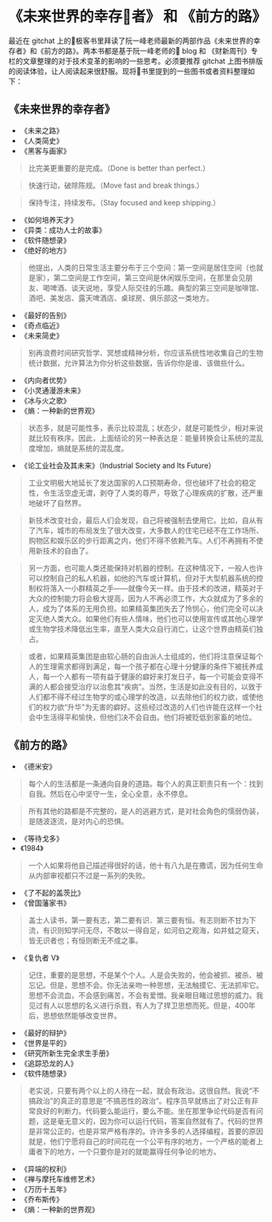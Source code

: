 《未来世界的幸存者》 和 《前方的路》
=============================
最近在 gitchat 上的极客书里拜读了阮一峰老师最新的两部作品《未来世界的幸存者》和《前方的路》。两本书都是基于阮一峰老师的 blog 和 《财新周刊》专栏的文章整理的对于技术变革的影响的一些思考。必须要推荐 gitchat 上图书排版的阅读体验，让人阅读起来很舒服。现将书里提到的一些图书或者资料整理如下：

《未来世界的幸存者》
---------------

- 《未来之路》
- 《人类简史》
- 《黑客与画家》

> 比完美更重要的是完成。（Done is better than perfect.）

> 快速行动，破除陈规。（Move fast and break things.）

> 保持专注，持续发布。（Stay focused and keep shipping.）

- 《如何培养天才》
- 《异类：成功人士的故事》
- 《软件随想录》
- 《绝好的地方》
> 他提出，人类的日常生活主要分布于三个空间：第一空间是居住空间（也就是家），第二空间是工作空间，第三空间是休闲娱乐空间，在那里会见朋友、喝啤酒、谈天说地，享受人际交往的乐趣。典型的第三空间是咖啡馆、酒吧、美发店、露天啤酒店、桌球房、俱乐部这一类地方。

- 《最好的告别》
- 《奇点临近》
- 《未来简史》
> 别再浪费时间研究哲学、冥想或精神分析，你应该系统性地收集自己的生物统计数据，允许算法为你分析这些数据，告诉你你是谁、该做些什么。

- 《内向者优势》
- 《小灵通漫游未来》
- 《冰与火之歌》
- 《熵：一种新的世界观》
> 状态多，就是可能性多，表示比较混乱；状态少，就是可能性少，相对来说就比较有秩序。因此，上面结论的另一种表达是：能量转换会让系统的混乱度增加，熵就是系统的混乱度。

- 《论工业社会及其未来》（Industrial Society and Its Future）
> 工业文明极大地延长了发达国家的人口预期寿命，但也破坏了社会的稳定性，令生活空虚无谓，剥夺了人类的尊严，导致了心理疾病的扩散，还严重地破坏了自然界。

> 新技术改变社会，最后人们会发现，自己将被强制去使用它。比如，自从有了汽车，城市的布局发生了很大改变，大多数人的住宅已经不在工作场所、购物区和娱乐区的步行距离之内，他们不得不依赖汽车。人们不再拥有不使用新技术的自由了。

>另一方面，也可能人类还能保持对机器的控制。在这种情况下，一般人也许可以控制自己的私人机器，如他的汽车或计算机，但对于大型机器系统的控制权将落入一小群精英之手——就像今天一样。由于技术的改进，精英对于大众的控制能力将会极大提高，因为人不再必须工作，大众就成为了多余的人，成为了体系的无用负担。如果精英集团失去了怜悯心，他们完全可以决定灭绝人类大众。如果他们有些人情味，他们也可以使用宣传或其他心理学或生物学技术降低出生率，直至人类大众自行消亡，让这个世界由精英们独占。

>或者，如果精英集团是由软心肠的自由派人士组成的，他们将注意保证每个人的生理需求都得到满足，每一个孩子都在心理十分健康的条件下被抚养成人，每一个人都有一项有益于健康的癖好来打发日子，每一个可能会变得不满的人都会接受治疗以治愈其“疾病”。当然，生活是如此没有目的，以致于人们都不得不经过生物学的或心理学的改造，以去除他们的权力欲，或使他们的权力欲“升华”为无害的癖好。这些经过改造的人们也许能在这样一个社会中生活得平和愉快，但他们决不会自由。他们将被贬低到家畜的地位。

《前方的路》
---------------
- 《德米安》
> 每个人的生活都是一条通向自身的道路。每个人的真正职责只有一个：找到自我。然后在心中坚守一生，全心全意，永不停息。

> 所有其他的路都是不完整的，是人的逃避方式，是对社会角色的懦弱伪装，是随波逐流，是对内心的恐惧。

- 《等待戈多》
- 《1984》
> 一个人如果将他自己描述得很好的话，他十有八九是在撒谎，因为任何生命从内部审视都只不过是一系列的失败。

- 《了不起的盖茨比》
- 《曾国藩家书》
> 盖士人读书，第一要有志，第二要有识．第三要有恒。有志则断不甘为下流，有识则知学问无尽，不敢以一得自足，如河伯之观海，如井蛙之窥天，皆无识者也；有恒则断无不成之事。

- 《复仇者 V》
> 记住，重要的是思想，不是某个个人。人是会失败的，他会被抓、被杀、被忘记。但是，思想不会。你无法亲吻一种思想，无法触摸它、无法抓牢它。思想不会流血，不会感到痛苦，不会有爱憎。我亲眼目睹过思想的威力。我见过有人以思想的名义进行杀戮，有人为了捍卫思想而死。但是，400年后，思想依然能够改变世界。

- 《最好的辩护》
- 《世界是平的》
- 《研究所新生完全求生手册》
- 《追踪恐龙的人》
- 《软件随想录》
> 老实说，只要有两个以上的人待在一起，就会有政治。这很自然。我说“不搞政治”的真正的意思是“不搞恶性的政治”。程序员早就练出了对公正有非常良好的判断力。代码要么能运行，要么不能。坐在那里争论代码是否有问题，这是毫无意义的，因为你可以运行代码，答案自然就有了。代码的世界是非常公正的，也是非常严格有序的。许许多多的人选择编程，首要的原因就是，他们宁愿将自己的时间花在一个公平有序的地方，一个严格的能者上庸者下的地方，一个只要你是对的就能赢得任何争论的地方。

- 《异端的权利》
- 《禅与摩托车维修艺术》
- 《万历十五年》
- 《乔布斯传》
- 《熵：一种新的世界观》